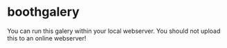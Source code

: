 # boothgalery
You can run this galery within your local webserver. You should not upload this to an online webserver!
